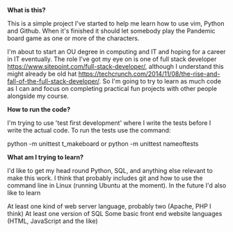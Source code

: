 
**What is this?**

This is a simple project I've started to help me learn how to use vim, Python and Github. When it's finished it should let somebody play the Pandemic board game as one or more of the characters.

I'm about to start an OU degree in computing and IT and hoping for a career in IT eventually. The role I've got my eye on is one of full stack developer https://www.sitepoint.com/full-stack-developer/, although I understand this might already be old hat https://techcrunch.com/2014/11/08/the-rise-and-fall-of-the-full-stack-developer/. So I'm going to try to learn as much code as I can and focus on completing practical fun projects with other people alongside my course. 

**How to run the code?**

I'm trying to use 'test first development' where I write the tests before I write the actual code. To run the tests use the command:

python -m unittest t_makeboard
or 
python -m unittest nameoftests


**What am I trying to learn?**

I'd like to get my head round Python, SQL, and anything else relevant to make this work. I think that probably includes git and how to use the command line in Linux (running Ubuntu at the moment). In the future I'd also like to learn

At least one kind of web server language, probably two (Apache, PHP I think)
At least one version of SQL
Some basic front end website languages (HTML, JavaScript and the like)





